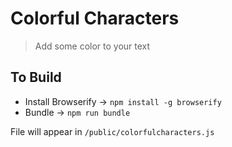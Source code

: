 # Colorful Characters

> Add some color to your text

## To Build

* Install Browserify -> `npm install -g browserify`
* Bundle -> `npm run bundle`

File will appear in `/public/colorfulcharacters.js`